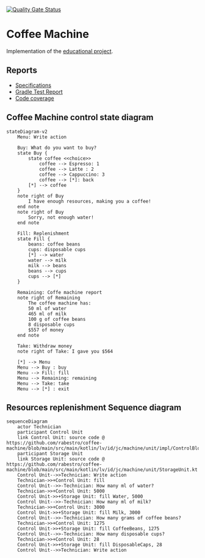 [![Quality Gate Status](https://sonarcloud.io/api/project_badges/measure?project=rabestro_coffee-machine&metric=alert_status)](https://sonarcloud.io/summary/new_code?id=rabestro_coffee-machine)
# Coffee Machine

Implementation of the [educational project](https://hyperskill.org/projects/67?track=18).

## Reports
- [Specifications](https://rabestro.github.io/coffee-machine/)
- [Gradle Test Report](https://rabestro.github.io/coffee-machine/test)
- [Code coverage](https://rabestro.github.io/coffee-machine/jacocoHtml)

## Coffee Machine control state diagram

```mermaid
stateDiagram-v2
    Menu: Write action

    Buy: What do you want to buy?
    state Buy {
        state coffee <<choice>> 
            coffee --> Espresso: 1
            coffee --> Latte : 2
            coffee --> Cappuccino: 3
            coffee --> [*]: back
        [*] --> coffee
    }
    note right of Buy
        I have enough resources, making you a coffee!
    end note
    note right of Buy
        Sorry, not enough water!
    end note
    
    Fill: Replenishment
    state Fill {
        beans: coffee beans
        cups: disposable cups
        [*] --> water
        water --> milk
        milk --> beans
        beans --> cups
        cups --> [*]
    }

    Remaining: Coffe machine report
    note right of Remaining
        The coffee machine has:
        50 ml of water
        465 ml of milk
        100 g of coffee beans
        8 disposable cups
        $557 of money
    end note

    Take: Withdraw money
    note right of Take: I gave you $564

    [*] --> Menu
    Menu --> Buy : buy
    Menu --> Fill: fill
    Menu --> Remaining: remaining 
    Menu --> Take: take
    Menu --> [*] : exit
```

## Resources replenishment Sequence diagram

```mermaid
sequenceDiagram
    actor Technician
    participant Control Unit
    link Control Unit: source code @ https://github.com/rabestro/coffee-machine/blob/main/src/main/kotlin/lv/id/jc/machine/unit/impl/ControlBlock.kt
    participant Storage Unit
    link Storage Unit: source code @ https://github.com/rabestro/coffee-machine/blob/main/src/main/kotlin/lv/id/jc/machine/unit/StorageUnit.kt
    Control Unit-->>Technician: Write action
    Technician->>+Control Unit: fill
    Control Unit-->>-Technician: How many ml of water?
    Technician->>+Control Unit: 5000
    Control Unit->>+Storage Unit: fill Water, 5000
    Control Unit-->>-Technician: How many ml of milk?
    Technician->>+Control Unit: 3000
    Control Unit->>+Storage Unit: fill Milk, 3000
    Control Unit-->>-Technician: How many grams of coffee beans?
    Technician->>+Control Unit: 1275
    Control Unit->>+Storage Unit: fill CoffeeBeans, 1275
    Control Unit-->>-Technician: How many disposable cups?
    Technician->>+Control Unit: 28
    Control Unit->>+Storage Unit: fill DisposableCaps, 28
    Control Unit-->>Technician: Write action
```